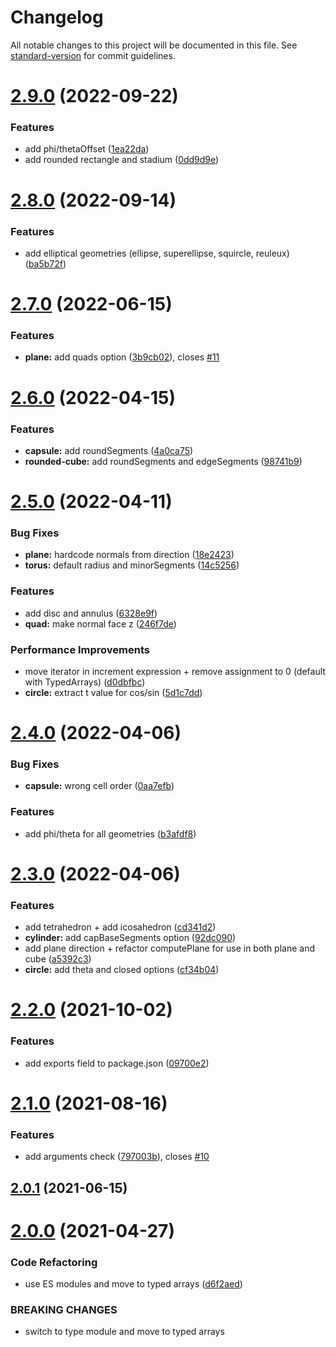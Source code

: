 # Changelog

All notable changes to this project will be documented in this file. See [standard-version](https://github.com/conventional-changelog/standard-version) for commit guidelines.

# [2.9.0](https://github.com/dmnsgn/primitive-geometry/compare/v2.8.0...v2.9.0) (2022-09-22)


### Features

* add phi/thetaOffset ([1ea22da](https://github.com/dmnsgn/primitive-geometry/commit/1ea22da7b69384c0d5fc32d9613d68d8a1a4c2ec))
* add rounded rectangle and stadium ([0dd9d9e](https://github.com/dmnsgn/primitive-geometry/commit/0dd9d9ed70194d1e78f85df6db8096589fd626df))



# [2.8.0](https://github.com/dmnsgn/primitive-geometry/compare/v2.7.0...v2.8.0) (2022-09-14)


### Features

* add elliptical geometries (ellipse, superellipse, squircle, reuleux) ([ba5b72f](https://github.com/dmnsgn/primitive-geometry/commit/ba5b72f6fed5748cde1dc62b8b9580f33f481cc1))



# [2.7.0](https://github.com/dmnsgn/primitive-geometry/compare/v2.6.0...v2.7.0) (2022-06-15)


### Features

* **plane:** add quads option ([3b9cb02](https://github.com/dmnsgn/primitive-geometry/commit/3b9cb02db95882faceb20049a3edbd9ceeec776a)), closes [#11](https://github.com/dmnsgn/primitive-geometry/issues/11)



# [2.6.0](https://github.com/dmnsgn/primitive-geometry/compare/v2.5.0...v2.6.0) (2022-04-15)


### Features

* **capsule:** add roundSegments ([4a0ca75](https://github.com/dmnsgn/primitive-geometry/commit/4a0ca7586c1426169d63bec62f466647df424e9c))
* **rounded-cube:** add roundSegments and edgeSegments ([98741b9](https://github.com/dmnsgn/primitive-geometry/commit/98741b90e5660e1555e7c998265f5b88badda19f))



# [2.5.0](https://github.com/dmnsgn/primitive-geometry/compare/v2.4.0...v2.5.0) (2022-04-11)


### Bug Fixes

* **plane:** hardcode normals from direction ([18e2423](https://github.com/dmnsgn/primitive-geometry/commit/18e2423beb133c84ab35372dfc50388477bb5d49))
* **torus:** default radius and minorSegments ([14c5256](https://github.com/dmnsgn/primitive-geometry/commit/14c5256d36b125bc116b2f8e7c91de93723e3d23))


### Features

* add disc and annulus ([6328e9f](https://github.com/dmnsgn/primitive-geometry/commit/6328e9ffbe82955f8302e49b7d1ba67769f21f08))
* **quad:** make normal face z ([246f7de](https://github.com/dmnsgn/primitive-geometry/commit/246f7de131db1463c829c4bbbcb901b2ea892c82))


### Performance Improvements

* move iterator in increment expression + remove assignment to 0 (default with TypedArrays) ([d0dbfbc](https://github.com/dmnsgn/primitive-geometry/commit/d0dbfbc7c8acd19b1c1b032e7f7dfa3412ea78fd))
* **circle:** extract t value for cos/sin ([5d1c7dd](https://github.com/dmnsgn/primitive-geometry/commit/5d1c7dd8f6e55ec76b7c5b02ec6f938924120045))



# [2.4.0](https://github.com/dmnsgn/primitive-geometry/compare/v2.3.0...v2.4.0) (2022-04-06)


### Bug Fixes

* **capsule:** wrong cell order ([0aa7efb](https://github.com/dmnsgn/primitive-geometry/commit/0aa7efb8c5e1f6e00c9a7c21d465c4048e8d983d))


### Features

* add phi/theta for all geometries ([b3afdf8](https://github.com/dmnsgn/primitive-geometry/commit/b3afdf8e320b0056f7f1274e908cac97d78df632))



# [2.3.0](https://github.com/dmnsgn/primitive-geometry/compare/v2.2.0...v2.3.0) (2022-04-06)


### Features

* add tetrahedron + add icosahedron ([cd341d2](https://github.com/dmnsgn/primitive-geometry/commit/cd341d203274cec347242f58d373f69501caee13))
* **cylinder:** add capBaseSegments option ([92dc090](https://github.com/dmnsgn/primitive-geometry/commit/92dc090880ab1de82f0d68c5becddb10b90ab22e))
* add plane direction + refactor computePlane for use in both plane and cube ([a5392c3](https://github.com/dmnsgn/primitive-geometry/commit/a5392c30de99db8e2190d041451c9c963d1bd549))
* **circle:** add theta and closed options ([cf34b04](https://github.com/dmnsgn/primitive-geometry/commit/cf34b047c837efb6514b74da9848dab7d97c8eca))



# [2.2.0](https://github.com/dmnsgn/primitive-geometry/compare/v2.1.0...v2.2.0) (2021-10-02)


### Features

* add exports field to package.json ([09700e2](https://github.com/dmnsgn/primitive-geometry/commit/09700e218efe30b29e5d8b3bf71a44864adf2f32))



# [2.1.0](https://github.com/dmnsgn/primitive-geometry/compare/v2.0.1...v2.1.0) (2021-08-16)


### Features

* add arguments check ([797003b](https://github.com/dmnsgn/primitive-geometry/commit/797003bee9de62b8f7a03ccec5d34a0730605f1b)), closes [#10](https://github.com/dmnsgn/primitive-geometry/issues/10)



## [2.0.1](https://github.com/dmnsgn/primitive-geometry/compare/v2.0.0...v2.0.1) (2021-06-15)



# [2.0.0](https://github.com/dmnsgn/primitive-geometry/compare/v1.2.1...v2.0.0) (2021-04-27)


### Code Refactoring

* use ES modules and move to typed arrays ([d6f2aed](https://github.com/dmnsgn/primitive-geometry/commit/d6f2aedf1805b8506e2baf1ffc4190e6952158c5))


### BREAKING CHANGES

* switch to type module and move to typed arrays
